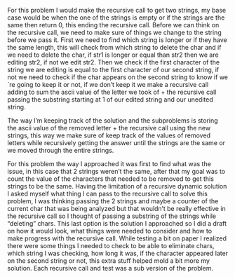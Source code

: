 For this problem I would make the recursive call to get two strings, my base case would be when the one of the strings is empty or if the strings are the same then 
return 0, this ending the recursive call. Before we can think on the recursive call, we need to make sure of things we change to the string before we pass it. First 
we need to find which string is longer or if they have the same length, this will check from which string to delete the char and if we need to delete the char, if str1 
is longer or equal than str2 then we are editing str2, if not we edit str2. Then we check if the first character of the string we are editing is equal to the first 
character of our second string, if not we need to check if the char appears on the second string to know if we´re going to keep it or not, if we don’t keep it we 
make a recursive call adding to sum the ascii value of the letter we took of + the recursive call passing the substring starting at 1 of our edited string and our 
unedited string.

The way I’m keeping track of the solution and the subproblems is storing the ascii value of the removed letter + the recursive call using the new strings, this way 
we make sure of keep track of the values of removed letters while recursively getting the answer until the strings are the same or we moved through the entire strings.

For this problem the way I approached it was first to find what was the issue, in this case that 2 strings weren’t the same, after that my goal was to count the value 
of the characters that needed to be removed to get this strings to be the same. Having the limitation of a recursive dynamic solution I asked myself what thing I can 
pass to the recursive call to solve this problem, I was thinking passing the 2 strings and maybe a counter of the current char that was being analyzed but that wouldn’t 
be really effective in the recursive call so I thought of passing a substring of the strings while “deleting” chars. This last option is the solution I approached so I
did a draft on how it would look, what things were needed to consider and how to make progress with the recursive call. While testing a bit on paper I realized there were 
some things I needed to check to be able to eliminate chars, which string I was checking, how long it was, if the character appeared later on the second string or 
not, this extra stuff helped mold a bit more my solution. Each recursive call and test was a sub version of the problem. 
